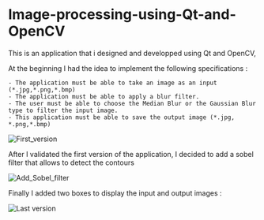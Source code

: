 # Image-processing-using-Qt-and-OpenCV
This is an application that i designed and developped using Qt and OpenCV, 

 At the beginning I had the idea to implement the following specifications : 
 
    - The application must be able to take an image as an input (*.jpg,*.png,*.bmp) 
    - The application must be able to apply a blur filter. 
    - The user must be able to choose the Median Blur or the Gaussian Blur type to filter the input image.
    - This application must be able to save the output image (*.jpg, *.png,*.bmp)
    
![First_version](https://user-images.githubusercontent.com/96794946/147852291-5c9f2daa-0806-4977-b37e-dd79a8aa74fb.png)

After I validated the first version of the application, I decided to add a sobel filter that allows to detect the contours

![Add_Sobel_filter](https://user-images.githubusercontent.com/96794946/147852324-13681283-2f87-49c1-8143-379c94bc618d.png)

Finally I added two boxes to display the input and output images :

![Last version](https://user-images.githubusercontent.com/96794946/147852325-d35084d6-1362-43f6-a51b-41c4277d322e.png)

